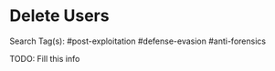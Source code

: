 # Delete Users

Search Tag(s): #post-exploitation #defense-evasion #anti-forensics

TODO: Fill this info